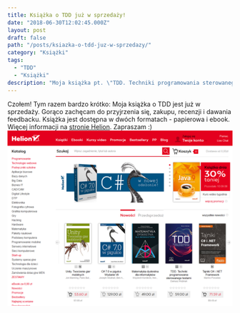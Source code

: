 ```yaml
---
title: Książka o TDD już w sprzedaży!
date: "2018-06-30T12:02:45.000Z"
layout: post
draft: false
path: "/posts/ksiazka-o-tdd-juz-w-sprzedazy/"
category: "Książki"
tags:
  - "TDD"
  - "Książki"
description: "Moja książka pt. \"TDD. Techniki programowania sterowanego testami\" jest już w sprzedaży."
---
```


Czołem! Tym razem bardzo krótko: Moja książka o TDD jest już w sprzedaży. Gorąco zachęcam do przyjrzenia się, zakupu, recenzji i dawania feedbacku. Książka jest dostępna w dwóch formatach - papierowa i ebook. Więcej informacji na [stronie Helion](https://helion.pl/ksiazki/tdd-techniki-programowania-sterowanego-testami-dariusz-wozniak,tddppr.htm). Zapraszam :) ![2018-06-30 13_50_52-Księgarnia internetowa informatyczna Helion.pl - wydawnictwo informatyczne, ksią](6248fcd3-8cd4-4910-a18b-c2949215ddbd.png)
